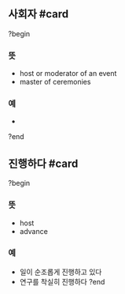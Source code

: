 ## 사회자 #card
?begin
### 뜻
- host or moderator of an event
- master of ceremonies
### 예
-
?end

## 진행하다 #card
?begin
### 뜻
- host
- advance
### 예
- 일이 순조롭게 진행하고 있다
- 연구를 착실히 진행하다
?end
